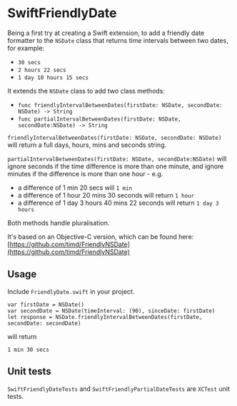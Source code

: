 SwiftFriendlyDate
=================

Being a first try at creating a Swift extension, to add a friendly date formatter to the `NSDate` class that returns time intervals between two dates, for example:

* `30 secs`
* `2 hours 22 secs`
* `1 day 10 hours 15 secs`

It extends the `NSDate` class to add two class methods:

* `func friendlyIntervalBetweenDates(firstDate: NSDate, secondDate: NSDate) -> String`
* `func partialIntervalBetweenDates(firstDate: NSDate, secondDate:NSDate) -> String`

`friendlyIntervalBetweenDates(firstDate: NSDate, secondDate: NSDate)` will return a full days, hours, mins and seconds string.

`partialIntervalBetweenDates(firstDate: NSDate, secondDate:NSDate)` will ignore seconds if the time difference is more than one minute, and ignore minutes if the difference is more than one hour - e.g.

* a difference of 1 min 20 secs will `1 min`
* a difference of 1 hour 20 mins 30 seconds will return `1 hour`
* a difference of 1 day 3 hours 40 mins 22 seconds will return `1 day 3 hours`

Both methods handle pluralisation.

It's based on an Objective-C version, which can be found here: [https://github.com/timd/FriendlyNSDate](https://github.com/timd/FriendlyNSDate)

Usage
---

Include `FriendlyDate.swift` in your project.

    var firstDate = NSDate()
    var secondDate = NSDate(timeInterval: (90), sinceDate: firstDate)
    let response = NSDate.friendlyIntervalBetweenDates(firstDate, secondDate: secondDate)

will return

`1 min 30 secs`

Unit tests
---

`SwiftFriendlyDateTests` and `SwiftFriendlyPartialDateTests` are `XCTest` unit tests.